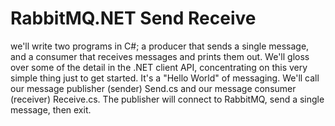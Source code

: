 # RabbitMQ.NET Send Receive
we'll write two programs in C#; a producer that sends a single message, and a consumer that receives messages and prints them out. 
We'll gloss over some of the detail in the .NET client API, concentrating on this very simple thing just to get started. 
It's a "Hello World" of messaging.
We'll call our message publisher (sender) Send.cs and our message consumer (receiver) Receive.cs. 
The publisher will connect to RabbitMQ, send a single message, then exit.
